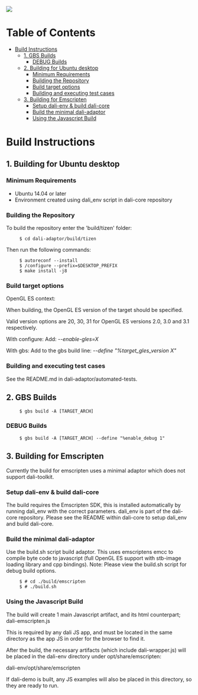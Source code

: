 <img src="https://dalihub.github.io/images/DaliLogo320x200.png">

# Table of Contents

   * [Build Instructions](#build-instructions)
      * [1. GBS Builds](#1-gbs-builds)
         * [DEBUG Builds](#debug-builds)
      * [2. Building for Ubuntu desktop](#2-building-for-ubuntu-desktop)
         * [Minimum Requirements](#minimum-requirements)
         * [Building the Repository](#building-the-repository)
         * [Build target options](#build-target-options)
         * [Building and executing test cases](#building-and-executing-test-cases)
      * [3. Building for Emscripten](#3-building-for-emscripten)
         * [Setup dali-env &amp; build dali-core](#setup-dali-env--build-dali-core)
         * [Build the minimal dali-adaptor](#build-the-minimal-dali-adaptor)
         * [Using the Javascript Build](#using-the-javascript-build)

# Build Instructions

## 1. Building for Ubuntu desktop

### Minimum Requirements

 - Ubuntu 14.04 or later
 - Environment created using dali_env script in dali-core repository

### Building the Repository

To build the repository enter the 'build/tizen' folder:

         $ cd dali-adaptor/build/tizen

Then run the following commands:

         $ autoreconf --install
         $ /configure --prefix=$DESKTOP_PREFIX
         $ make install -j8

### Build target options

OpenGL ES context:

When building, the OpenGL ES version of the target should be specified.

Valid version options are 20, 30, 31 for OpenGL ES versions 2.0, 3.0 and 3.1 respectively.

With configure:
Add: *--enable-gles=X*

With gbs:
Add to the gbs build line: *--define "%target_gles_version X"*

### Building and executing test cases

See the README.md in dali-adaptor/automated-tests.

## 2. GBS Builds

         $ gbs build -A [TARGET_ARCH]

### DEBUG Builds

         $ gbs build -A [TARGET_ARCH] --define "%enable_debug 1"

## 3. Building for Emscripten

Currently the build for emscripten uses a minimal adaptor which does not support dali-toolkit.

### Setup dali-env & build dali-core

 The build requires the Emscripten SDK, this is installed automatically by running dali_env with the correct parameters.
 dali_env is part of the dali-core repository.
 Please see the README within dali-core to setup dali_env and build dali-core.

### Build the minimal dali-adaptor

  Use the build.sh script build adaptor.
  This uses emscriptens emcc to compile byte code to javascript (full OpenGL ES support with stb-image loading library and cpp bindings).
  Note: Please view the build.sh script for debug build options.

         $ # cd ./build/emscripten
         $ # ./build.sh

### Using the Javascript Build

 The build will create 1 main Javascript artifact, and its html counterpart; dali-emscripten.js

 This is required by any dali JS app, and must be located in the same directory as the app JS in order for the browser to find it.

 After the build, the necessary artifacts (which include dali-wrapper.js) will be placed in the dali-env directory under opt/share/emscripten:

 dali-env/opt/share/emscripten

 If dali-demo is built, any JS examples will also be placed in this directory, so they are ready to run.
